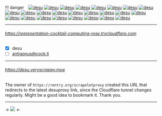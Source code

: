 !!! danger ⠀[![desu](https://files.catbox.moe/lb3cv2.png)](https://rentry.org/desuproxyreborn) [![desu](https://files.catbox.moe/lb3cv2.png)](https://rentry.org/desuproxyreborn) [![desu](https://files.catbox.moe/lb3cv2.png)](https://rentry.org/desuproxyreborn) [![desu](https://files.catbox.moe/lb3cv2.png)](https://rentry.org/desuproxyreborn) [![desu](https://files.catbox.moe/lb3cv2.png)](https://rentry.org/desuproxyreborn) [![desu](https://files.catbox.moe/lb3cv2.png)](https://rentry.org/desuproxyreborn) [![desu](https://files.catbox.moe/lb3cv2.png)](https://rentry.org/desuproxyreborn) [![desu](https://files.catbox.moe/lb3cv2.png)](https://rentry.org/desuproxyreborn) [![desu](https://files.catbox.moe/lb3cv2.png)](https://rentry.org/desuproxyreborn) [![desu](https://files.catbox.moe/lb3cv2.png)](https://rentry.org/desuproxyreborn) [![desu](https://files.catbox.moe/lb3cv2.png)](https://rentry.org/desuproxyreborn) [![desu](https://files.catbox.moe/lb3cv2.png)](https://rentry.org/desuproxyreborn) [![desu](https://files.catbox.moe/lb3cv2.png)](https://rentry.org/desuproxyreborn) [![desu](https://files.catbox.moe/lb3cv2.png)](https://rentry.org/desuproxyreborn) [![desu](https://files.catbox.moe/lb3cv2.png)](https://rentry.org/desuproxyreborn) [![desu](https://files.catbox.moe/lb3cv2.png)](https://rentry.org/desuproxyreborn) [![desu](https://files.catbox.moe/lb3cv2.png)](https://rentry.org/desuproxyreborn) [![desu](https://files.catbox.moe/lb3cv2.png)](https://rentry.org/desuproxyreborn) [![desu](https://files.catbox.moe/lb3cv2.png)](https://rentry.org/desuproxyreborn) [![desu](https://files.catbox.moe/lb3cv2.png)](https://rentry.org/desuproxyreborn) [![desu](https://files.catbox.moe/lb3cv2.png)](https://rentry.org/desuproxyreborn) [![desu](https://files.catbox.moe/lb3cv2.png)](https://rentry.org/desuproxyreborn) [![desu](https://files.catbox.moe/lb3cv2.png)](https://rentry.org/desuproxyreborn) [![desu](https://files.catbox.moe/lb3cv2.png)](https://rentry.org/desuproxyreborn) [![desu](https://files.catbox.moe/lb3cv2.png)](https://rentry.org/desuproxyreborn)

***
###### https://representation-cocktail-computing-rose.trycloudflare.com
- [x] desu
- [ ] antigonus@cock.li
***
###### https://desu.veryscrappy.moe
The owner of `https://rentry.org/scrapeletproxy` created this URL that redirects to the latest desuproxy link, since the Cloudflare tunnel changes regularly. Might be a good idea to bookmark it. Thank you.

***

-> ![](https://files.catbox.moe/f7sk2o.png) <-